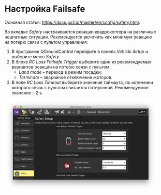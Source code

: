 # Настройка Failsafe

Основная статья: https://docs.px4.io/master/en/config/safety.html.

Во вкладке *Safety* настраиваются реакции квадрокоптера на различные нештатные ситуации. Рекомендуется включить как минимум реакцию на потерю связи с пультом управления:

1. В программе QGroundControl перейдите в панель *Vehicle Setup* и выберите меню *Safety*.
2. В блоке *RC Loss Failsafe Trigger* выберите один из рекомендуемых вариантов реакции на потерю связи с пультом:
   * *Land mode* – переход в режим посадки;
   * *Terminate* – аварийное отключение моторов.
3. В поле *RC Loss Timeout* выберите значение таймаута, по истечении которого связь с пультом считается потерянной. Рекомендуемое значение – 2 s.

<img src="../assets/qgc-failsafe.png" alt="QGroundControl failsafe" class="zoom">
